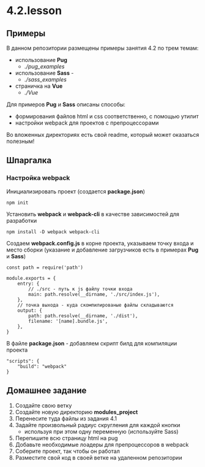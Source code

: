 # 4.2.lesson
## Примеры
В данном репозитории размещены примеры занятия 4.2 по трем темам:
- использование **Pug** 
  - *./pug_examples*
- использование **Sass** -
  - *./sass_examples*
- страничка на **Vue** 
  - *./Vue*

Для примеров **Pug** и **Sass** описаны способы:
- формирования файлов html и css соответственно, с помощью утилит
- настройки webpack для проектов с препроцессорами

Во вложенных директориях есть свой readme, который может оказаться полезным!

## Шпаргалка
### Настройка webpack
Инициализировать проект (создается **package.json**) 

    npm init
Установить **webpack** и **webpack-cli** в качестве зависимостей для разработки

    npm install -D webpack webpack-cli
Создаем **webpack.config.js** в корне проекта, указываем точку входа и место сборки
(указание и добавление загрузчиков есть в примерах **Pug** и **Sass**)

    const path = require('path')
    
    module.exports = {
        entry: {
            // ./src - путь к js файлу точки входа
            main: path.resolve(__dirname, './src/index.js'),
        },
        // точка выхода - куда скомпилированые файлы складываются
        output: {
            path: path.resolve(__dirname, './dist'),
            filename: '[name].bundle.js',
        },
    }
В файле **package.json** - добавляем скрипт билд для компиляции проекта

    "scripts": {
        "build": "webpack"
    }
## Домашнее задание
1. Создайте свою ветку
2. Создайте новую директорию **modules_project**
3. Перенесите туда файлы из задания 4.1
4. Задайте произвольный радиус скругления для каждой кнопки
   - используя при этом одну переменную (используйте Sass)
5. Перепишите всю страницу html на pug
6. Добавьте необходимые лоадеры для препроцессоров в webpack
7. Соберите проект, так чтобы он работал
8. Разместите свой код в своей ветке на удаленном репозитории

